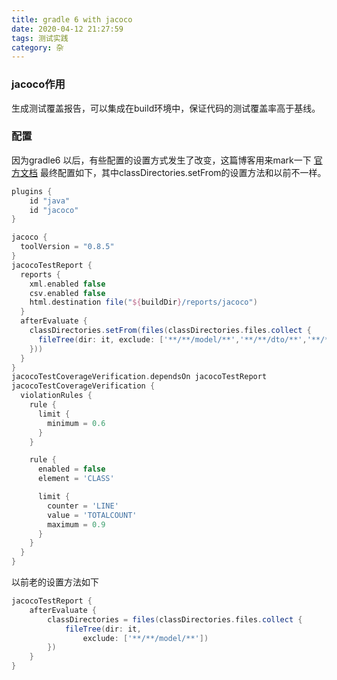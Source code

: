 ```yaml
---
title: gradle 6 with jacoco
date: 2020-04-12 21:27:59
tags: 测试实践
category: 杂
---
```


### jacoco作用
生成测试覆盖报告，可以集成在build环境中，保证代码的测试覆盖率高于基线。

### 配置
因为gradle6 以后，有些配置的设置方式发生了改变，这篇博客用来mark一下
[官方文档][1]
最终配置如下，其中classDirectories.setFrom的设置方法和以前不一样。

```groovy
plugins {
    id "java"
    id "jacoco"
}

jacoco {
  toolVersion = "0.8.5"
}
jacocoTestReport {
  reports {
    xml.enabled false
    csv.enabled false
    html.destination file("${buildDir}/reports/jacoco")
  }
  afterEvaluate {
    classDirectories.setFrom(files(classDirectories.files.collect {
      fileTree(dir: it, exclude: ['**/**/model/**','**/**/dto/**','**/**/**Exception','**/**/**Controller'])
    }))
  }
}
jacocoTestCoverageVerification.dependsOn jacocoTestReport
jacocoTestCoverageVerification {
  violationRules {
    rule {
      limit {
        minimum = 0.6
      }
    }

    rule {
      enabled = false
      element = 'CLASS'

      limit {
        counter = 'LINE'
        value = 'TOTALCOUNT'
        maximum = 0.9
      }
    }
  }
}

```

以前老的设置方法如下
```groovy
jacocoTestReport {
    afterEvaluate {
        classDirectories = files(classDirectories.files.collect {
            fileTree(dir: it,
                exclude: ['**/**/model/**'])
        })
    }
}

```

[1]:https://docs.gradle.org/current/userguide/jacoco_plugin.html
